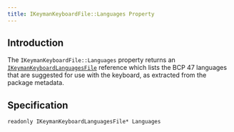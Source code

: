 ```yaml
---
title: IKeymanKeyboardFile::Languages Property
---
```


## Introduction

The `IKeymanKeyboardFile::Languages` property returns an
[`IKeymanKeyboardLanguagesFile`](../IKeymanKeyboardLanguagesFile)
reference which lists the BCP 47 languages that are suggested for use
with the keyboard, as extracted from the package metadata.

## Specification

``` clike
readonly IKeymanKeyboardLanguagesFile* Languages
```
